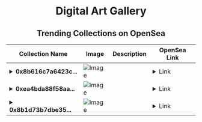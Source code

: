 <div align="center">

# Digital Art Gallery

## Trending Collections on OpenSea

| Collection Name                       | Image                                                                                     | Description                       | OpenSea Link                                                                                          |
|---------------------------------------|-------------------------------------------------------------------------------------------|-----------------------------------|--------------------------------------------------------------------------------------------------------|
| **<details><summary>0x8b616c7a6423c...</summary>0x8b616c7a6423c20dc31dfd1097086cf327b0795b</details>** | ![Image](https://i2.seadn.io/optimism/0xf2bc31a6b37c6b4ab676fb38aa5a5960847d1b6a/e7569628e409429926c9300e776192/63e7569628e409429926c9300e776192.png?w=200&auto=format) |  | <details><summary>Link</summary>[0x8b616c7a6423c20dc31dfd1097086cf327b0795b](https://opensea.io/collection/0x8b616c7a6423c20dc31dfd1097086cf327b0795b)</details> |
| **<details><summary>0xea4bda88f58aa...</summary>0xea4bda88f58aa40dc97d00e5fe1646b40d598d15</details>** | ![Image](https://i2.seadn.io/optimism/0xf2bc31a6b37c6b4ab676fb38aa5a5960847d1b6a/e7569628e409429926c9300e776192/63e7569628e409429926c9300e776192.png?w=200&auto=format) |  | <details><summary>Link</summary>[0xea4bda88f58aa40dc97d00e5fe1646b40d598d15](https://opensea.io/collection/0xea4bda88f58aa40dc97d00e5fe1646b40d598d15)</details> |
| **<details><summary>0x8b1d73b7dbe35...</summary>0x8b1d73b7dbe35d581f5ef0fc95ae1ddc1b61ceec</details>** | ![Image](https://i2.seadn.io/optimism/0xf2bc31a6b37c6b4ab676fb38aa5a5960847d1b6a/e7569628e409429926c9300e776192/63e7569628e409429926c9300e776192.png?w=200&auto=format) |  | <details><summary>Link</summary>[0x8b1d73b7dbe35d581f5ef0fc95ae1ddc1b61ceec](https://opensea.io/collection/0x8b1d73b7dbe35d581f5ef0fc95ae1ddc1b61ceec)</details> |

</div>